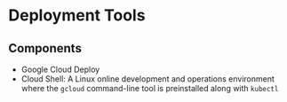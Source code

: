 # Deployment Tools

## Components

- Google Cloud Deploy
- Cloud Shell: A Linux online development and operations environment where the `gcloud` command-line tool is preinstalled along with `kubectl`